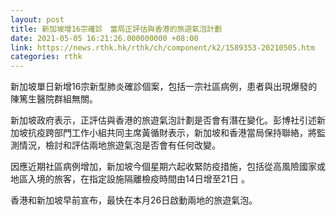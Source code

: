 ```yaml
---
layout: post
title: 新加坡增16宗確診　當局正評估與香港的旅遊氣泡計劃
date: 2021-05-05 16:21:26.000000000 +08:00
link: https://news.rthk.hk/rthk/ch/component/k2/1589353-20210505.htm
categories: rthk
---
```


新加坡單日新增16宗新型肺炎確診個案，包括一宗社區病例，患者與出現爆發的陳篤生醫院群組無關。

新加坡政府表示，正評估與香港的旅遊氣泡計劃是否會有潛在變化。彭博社引述新加坡抗疫跨部門工作小組共同主席黃循財表示，新加坡和香港當局保持聯絡，將監測情況，檢討和評估兩地旅遊氣泡是否會有任何改變。

因應近期社區病例增加，新加坡今個星期六起收緊防疫措施，包括從高風險國家或地區入境的旅客，在指定設施隔離檢疫時間由14日增至21日 。

香港和新加坡早前宣布，最快在本月26日啟動兩地的旅遊氣泡。
